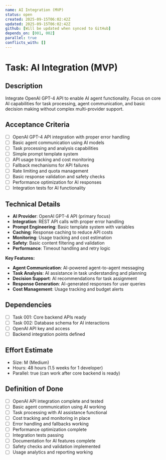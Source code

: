 ```yaml
---
name: AI Integration (MVP)
status: open
created: 2025-09-15T06:02:42Z
updated: 2025-09-15T06:02:42Z
github: [Will be updated when synced to GitHub]
depends_on: [001, 002]
parallel: true
conflicts_with: []
---
```


# Task: AI Integration (MVP)

## Description
Integrate OpenAI GPT-4 API to enable AI agent functionality. Focus on core AI capabilities for task processing, agent communication, and basic decision making without complex multi-provider support.

## Acceptance Criteria
- [ ] OpenAI GPT-4 API integration with proper error handling
- [ ] Basic agent communication using AI models
- [ ] Task processing and analysis capabilities
- [ ] Simple prompt template system
- [ ] API usage tracking and cost monitoring
- [ ] Fallback mechanisms for API failures
- [ ] Rate limiting and quota management
- [ ] Basic response validation and safety checks
- [ ] Performance optimization for AI responses
- [ ] Integration tests for AI functionality

## Technical Details
- **AI Provider**: OpenAI GPT-4 API (primary focus)
- **Integration**: REST API calls with proper error handling
- **Prompt Engineering**: Basic template system with variables
- **Caching**: Response caching to reduce API costs
- **Monitoring**: Usage tracking and cost estimation
- **Safety**: Basic content filtering and validation
- **Performance**: Timeout handling and retry logic

**Key Features:**
- **Agent Communication**: AI-powered agent-to-agent messaging
- **Task Analysis**: AI assistance in task understanding and planning
- **Decision Support**: AI recommendations for task assignment
- **Response Generation**: AI-generated responses for user queries
- **Cost Management**: Usage tracking and budget alerts

## Dependencies
- [ ] Task 001: Core backend APIs ready
- [ ] Task 002: Database schema for AI interactions
- [ ] OpenAI API key and access
- [ ] Backend integration points defined

## Effort Estimate
- Size: M (Medium)
- Hours: 48 hours (1.5 weeks for 1 developer)
- Parallel: true (can work after core backend is ready)

## Definition of Done
- [ ] OpenAI API integration complete and tested
- [ ] Basic agent communication using AI working
- [ ] Task processing with AI assistance functional
- [ ] Cost tracking and monitoring in place
- [ ] Error handling and fallbacks working
- [ ] Performance optimization complete
- [ ] Integration tests passing
- [ ] Documentation for AI features complete
- [ ] Safety checks and validation implemented
- [ ] Usage analytics and reporting working